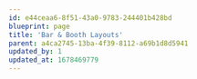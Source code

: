 ```yaml
---
id: e44ceaa6-8f51-43a0-9783-244401b428bd
blueprint: page
title: 'Bar & Booth Layouts'
parent: a4ca2745-13ba-4f39-8112-a69b1d8d5941
updated_by: 1
updated_at: 1678469779
---
```

